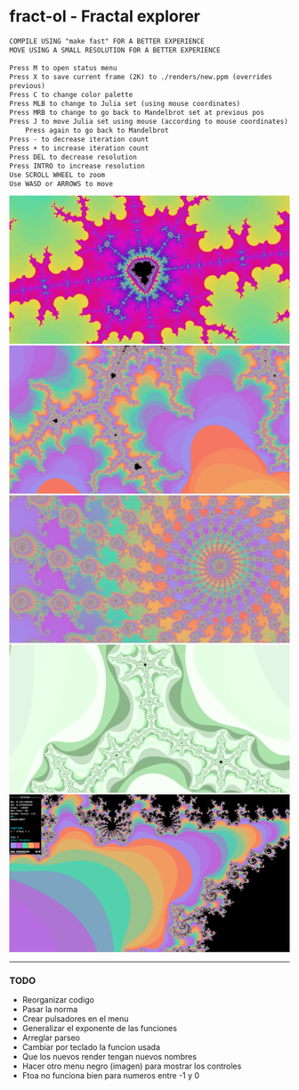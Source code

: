 # fract-ol - Fractal explorer

	COMPILE USING "make fast" FOR A BETTER EXPERIENCE
	MOVE USING A SMALL RESOLUTION FOR A BETTER EXPERIENCE
	
	Press M to open status menu
	Press X to save current frame (2K) to ./renders/new.ppm (overrides previous)
	Press C to change color palette
	Press MLB to change to Julia set (using mouse coordinates)
	Press MRB to change to go back to Mandelbrot set at previous pos
	Press J to move Julia set using mouse (according to mouse coordinates)
		Press again to go back to Mandelbrot
	Press - to decrease iteration count
	Press + to increase iteration count
	Press DEL to decrease resolution
	Press INTRO to increase resolution
	Use SCROLL WHEEL to zoom
	Use WASD or ARROWS to move

![Alt Text](renders/r1.jpg)
![Alt Text](renders/r2.jpg)
![Alt Text](renders/r3.jpg)
![Alt Text](renders/r4.jpg)
![Alt Text](renders/r5.jpg)

---

### TODO

- Reorganizar codigo
- Pasar la norma
- Crear pulsadores en el menu
- Generalizar el exponente de las funciones
- Arreglar parseo
- Cambiar por teclado la funcion usada
- Que los nuevos render tengan nuevos nombres
- Hacer otro menu negro (imagen) para mostrar los controles
- Ftoa no funciona bien para numeros entre -1 y 0
